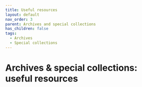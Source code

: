 ```yaml
---
title: Useful resources
layout: default
nav_order: 3
parent: Archives and special collections
has_children: false
tags:
  - Archives
  - Special collections
---
```


# Archives & special collections: useful resources
